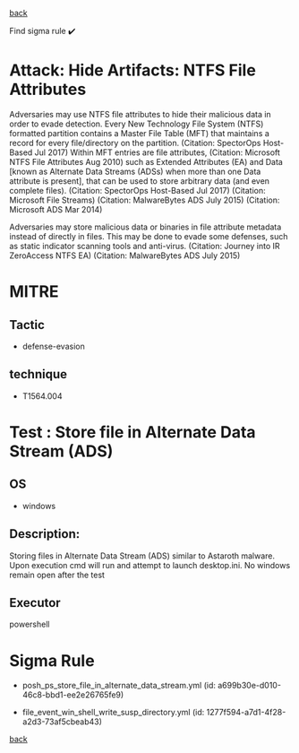 
[back](../index.md)

Find sigma rule :heavy_check_mark: 

# Attack: Hide Artifacts: NTFS File Attributes 

Adversaries may use NTFS file attributes to hide their malicious data in order to evade detection. Every New Technology File System (NTFS) formatted partition contains a Master File Table (MFT) that maintains a record for every file/directory on the partition. (Citation: SpectorOps Host-Based Jul 2017) Within MFT entries are file attributes, (Citation: Microsoft NTFS File Attributes Aug 2010) such as Extended Attributes (EA) and Data [known as Alternate Data Streams (ADSs) when more than one Data attribute is present], that can be used to store arbitrary data (and even complete files). (Citation: SpectorOps Host-Based Jul 2017) (Citation: Microsoft File Streams) (Citation: MalwareBytes ADS July 2015) (Citation: Microsoft ADS Mar 2014)

Adversaries may store malicious data or binaries in file attribute metadata instead of directly in files. This may be done to evade some defenses, such as static indicator scanning tools and anti-virus. (Citation: Journey into IR ZeroAccess NTFS EA) (Citation: MalwareBytes ADS July 2015)

# MITRE
## Tactic
  - defense-evasion


## technique
  - T1564.004


# Test : Store file in Alternate Data Stream (ADS)
## OS
  - windows


## Description:
Storing files in Alternate Data Stream (ADS) similar to Astaroth malware.
Upon execution cmd will run and attempt to launch desktop.ini. No windows remain open after the test


## Executor
powershell

# Sigma Rule
 - posh_ps_store_file_in_alternate_data_stream.yml (id: a699b30e-d010-46c8-bbd1-ee2e26765fe9)

 - file_event_win_shell_write_susp_directory.yml (id: 1277f594-a7d1-4f28-a2d3-73af5cbeab43)



[back](../index.md)
